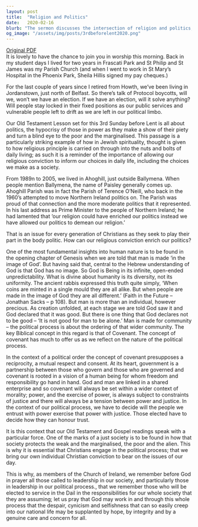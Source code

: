 ```yaml
---
layout: post
title:  "Religion and Politics"
date:   2020-02-16
blurb: "The sermon discusses the intersection of religion and politics, emphasizing the importance of religious conviction in informing political choices. It highlights the concept of covenant in the political process, which presupposes reciprocity, mutual respect, and consent. The sermon also stresses the role of justice in society, particularly in protecting the weak and marginalized."
og_image: "/assets/img/posts/3rdbeforelent2020.png"
---
```

[Original PDF](/assets/pdf/3rdbeforelent2020.pdf)    
It is lovely to have the chance to join you in worship this morning. Back in my student days I lived for two years in Frascati Park and St Philip and St James was my Parish Church (and when I went to work in St Mary’s Hospital in the Phoenix Park, Sheila Hillis signed my pay cheques.)

For the last couple of years since I retired from Howth, we’ve been living in Jordanstown, just north of Belfast. So there’s talk of Protocol boycotts, will we, won’t we have an election. If we have an election, will it solve anything? Will people stay locked in their fixed positions as our public services and vulnerable people left to drift as we are left in our political limbo.

Our Old Testament Lesson set for this 3rd Sunday before Lent is all about politics, the hypocrisy of those in power as they make a show of their piety and turn a blind eye to the poor and the marginalised. This passage is a particularly striking example of how in Jewish spirituality, thought is given to how religious principle is carried on through into the nuts and bolts of daily living; as such it is a reminder of the importance of allowing our religious conviction to inform our choices in daily life, including the choices we make as a society.

From 1989n to 2005, we lived in Ahoghill, just outside Ballymena. When people mention Ballymena, the name of Paisley generally comes up. Ahoghill Parish was in fact the Parish of Terence O’Neill, who back in the 1960’s attempted to move Northern Ireland politics on. The Parish was proud of that connection and the more moderate politics that it represented. In his last address as Prime Minister to the people of Northern Ireland; he had lamented that ‘our religion could have enriched our politics instead we have allowed our politics to demean our religion.’

That is an issue for every generation of Christians as they seek to play their part in the body politic. How can our religious conviction enrich our politics?

One of the most fundamental insights into human nature is to be found in the opening chapter of Genesis when we are told that man is made ‘in the image of God’. But having said that, central to the Hebrew understanding of God is that God has no image. So God is Being in its infinite, open-ended unpredictability. What is divine about humanity is its diversity, not its uniformity. The ancient rabbis expressed this truth quite simply, ‘When coins are minted in a single mould they are all alike. But when people are made in the image of God they are all different.’ (Faith in the Future – Jonathan Sacks – p 108). But man is more than an individual, however precious. As creation unfolded, at each stage we are told God saw it and God declared that it was good. But there is one thing that God declares not to be good – ‘It is not good for man to be alone.’ Man is made for community – the political process is about the ordering of that wider community. The key Biblical concept in this regard is that of Covenant. The concept of covenant has much to offer us as we reflect on the nature of the political process.

In the context of a political order the concept of covenant presupposes a reciprocity, a mutual respect and consent. At its heart, government is a partnership between those who govern and those who are governed and covenant is rooted in a vision of a human being for whom freedom and responsibility go hand in hand. God and man are linked in a shared enterprise and so covenant will always be set within a wider context of morality; power, and the exercise of power, is always subject to constraints of justice and there will always be a tension between power and justice. In the context of our political process, we have to decide will the people we entrust with power exercise that power with justice. Those elected have to decide how they can honour trust.

It is this context that our Old Testament and Gospel readings speak with a particular force. One of the marks of a just society is to be found in how that society protects the weak and the marginalised, the poor and the alien. This is why it is essential that Christians engage in the political process; that we bring our own individual Christian conviction to bear on the issues of our day.

This is why, as members of the Church of Ireland, we remember before God in prayer all those called to leadership in our society, and particularly those in leadership in our political process., that we remember those who will be elected to service in the Dail in the responsibilities for our whole society that they are assuming; let us pray that God may work in and through this whole process that the despair, cynicism and selfishness that can so easily creep into our national life may be supplanted by hope, by integrity and by a genuine care and concern for all.

